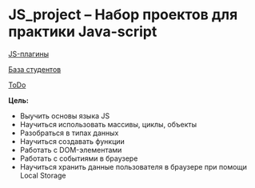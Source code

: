 # JS_project – Набор проектов для практики Java-script

[JS-плагины](https://crashmet.github.io/js_project/plugins/index)

[База студентов](https://crashmet.github.io/js_project/student/main)

[ToDo](https://crashmet.github.io/js_project/todo/index.html)


**Цель:**
- Выучить основы языка JS
- Научиться использовать массивы, циклы, объекты
- Разобраться в типах данных
- Научиться создавать функции
- Работать с DOM-элементами
- Работать с событиями в браузере 
- Научиться хранить данные пользователя в браузере при помощи Local Storage
